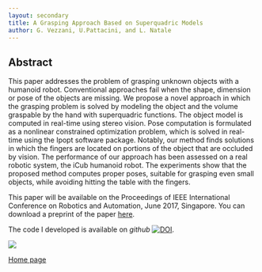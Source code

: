 ```yaml
---
layout: secondary
title: A Grasping Approach Based on Superquadric Models
author: G. Vezzani, U.Pattacini, and L. Natale
---
```


## Abstract

This paper addresses the problem of grasping unknown objects with a humanoid robot. Conventional approaches fail when the shape, dimension or pose of the objects are missing. We propose a novel approach in which the grasping problem is solved by modeling the object and the volume graspable by the hand with superquadric functions. The object model is computed in real-time using stereo vision. Pose computation is formulated as a nonlinear constrained optimization problem, which is solved in real-time using the Ipopt software package. Notably, our method finds solutions in which the fingers are located on portions of the object that are occluded by vision. The performance of our approach has been assessed on a real robotic system, the iCub humanoid robot. The experiments show that the proposed method computes proper poses, suitable for grasping even small objects, while avoiding hitting the table with the fingers.

This paper will be available on the Proceedings of IEEE International Conference on Robotics and Automation, June 2017, Singapore.
You can download a preprint of the paper [here](https://github.com/giuliavezzani/giuliavezzani.github.io/raw/master/files/superquadric-grasping.pdf).

The code I developed is available on _github_ <a href="https://doi.org/10.5281/zenodo.263015"><img src="https://zenodo.org/badge/DOI/10.5281/zenodo.263015.svg" style="vertical-align:bottom;" alt="DOI"></a>.

![](https://raw.githubusercontent.com/giuliavezzani/giuliavezzani.github.io/master/files/grasp-min.png)

[Home page](./)
